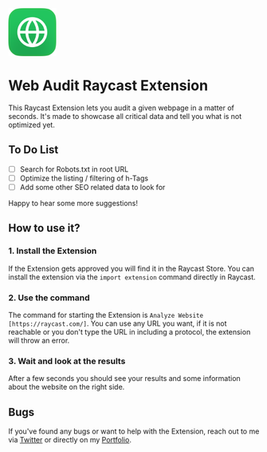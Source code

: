 <img width="96" src="./assets/web-audit_icon.png" />


# Web Audit Raycast Extension

This Raycast Extension lets you audit a given webpage in a matter of seconds. It's made to showcase all critical data and tell you what is not optimized yet.

## To Do List

- [ ] Search for Robots.txt in root URL
- [ ] Optimize the listing / filtering of h-Tags
- [ ] Add some other SEO related data to look for

Happy to hear some more suggestions!


## How to use it?

### 1. Install the Extension
If the Extension gets approved you will find it in the Raycast Store.
You can install the extension via the `import extension` command directly in Raycast.

### 2. Use the command
The command for starting the Extension is `Analyze Website [https://raycast.com/]`. You can use any URL you want, if it is not reachable or you don't type the URL in including a protocol, the extension will throw an error.

### 3. Wait and look at the results
After a few seconds you should see your results and some information about the website on the right side.

## Bugs

If you've found any bugs or want to help with the Extension, reach out to me via [Twitter](https://twitter.com/floriandwt) or directly on my [Portfolio](https://designwithtech.com/).
